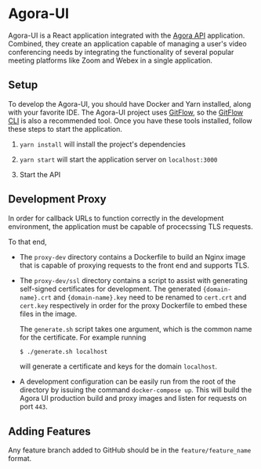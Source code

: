 # Agora-UI

Agora-UI is a React application integrated with the [Agora API](https://github.com/jake-hansen/agora) application. Combined, they create an application capable of managing a user's video conferencing needs by integrating the functionality of several popular meeting platforms like Zoom and Webex in a single application.

## Setup

To develop the Agora-UI, you should have Docker and Yarn installed, along with your favorite IDE. The Agora-UI project uses [GitFlow](https://www.atlassian.com/git/tutorials/comparing-workflows/gitflow-workflow),
so the [GitFlow CLI](https://github.com/nvie/gitflow) is also a recommended tool. Once you have these tools installed, follow these steps to start the application.

1. `yarn install` will install the project's dependencies

2. `yarn start` will start the application server on `localhost:3000`

3. Start the API


## Development Proxy

In order for callback URLs to function correctly in the development environment, the application must be capable of procecssing TLS requests.

To that end,
* The `proxy-dev` directory contains a Dockerfile to build an Nginx image that is capable of proxying requests to the front end and supports TLS.
* The `proxy-dev/ssl` directory contains a script to assist with generating self-signed certificates for development. The generated `{domain-name}.crt` and `{domain-name}.key` need to be renamed to `cert.crt` and `cert.key` respectively in order for the proxy Dockerfile to embed these files in the image.

    The `generate.sh` script takes one argument, which is the common name for the certificate. For example running
    ```sh
    $ ./generate.sh localhost
    ```
    will generate a certificate and keys for the domain `localhost`.
* A development configuration can be easily run from the root of the directory by issuing the command `docker-compose up`. This will build the Agora UI production build and proxy images and listen for requests on port `443`.

## Adding Features
Any feature branch added to GitHub should be in the `feature/feature_name` format.
